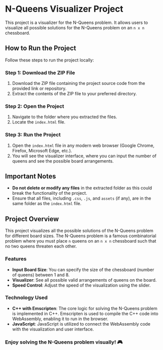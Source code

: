 # N-Queens Visualizer Project

This project is a visualizer for the N-Queens problem. It allows users to visualize all possible solutions for the N-Queens problem on an `n x n` chessboard.

## How to Run the Project

Follow these steps to run the project locally:

### Step 1: Download the ZIP File
1. Download the ZIP file containing the project source code from the provided link or repository.
2. Extract the contents of the ZIP file to your preferred directory.

### Step 2: Open the Project
1. Navigate to the folder where you extracted the files.
2. Locate the `index.html` file.

### Step 3: Run the Project
1. Open the `index.html` file in any modern web browser (Google Chrome, Firefox, Microsoft Edge, etc.).
2. You will see the visualizer interface, where you can input the number of queens and see the possible board arrangements.

## Important Notes

- **Do not delete or modify any files** in the extracted folder as this could break the functionality of the project.
- Ensure that all files, including `.css`, `.js`, and `assets` (if any), are in the same folder as the `index.html` file.

## Project Overview

This project visualizes all the possible solutions of the N-Queens problem for different board sizes. The N-Queens problem is a famous combinatorial problem where you must place `n` queens on an `n x n` chessboard such that no two queens threaten each other.

### Features

- **Input Board Size**: You can specify the size of the chessboard (number of queens) between 1 and 8.
- **Visualizer**: See all possible valid arrangements of queens on the board.
- **Speed Control**: Adjust the speed of the visualization using the slider.

### Technology Used

- **C++ with Emscripten**: The core logic for solving the N-Queens problem is implemented in C++. Emscripten is used to compile the C++ code into WebAssembly, enabling it to run in the browser.
- **JavaScript**: JavaScript is utilized to connect the WebAssembly code with the visualization and user interface.

### Enjoy solving the N-Queens problem visually! 🎮

